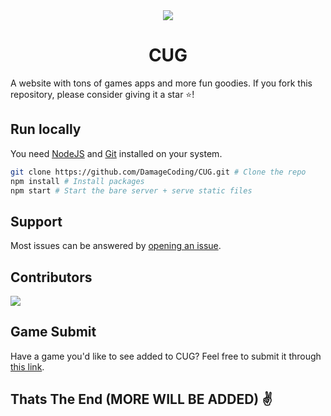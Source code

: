 <div align="center">
  <head>
 <img src="https://decisive-rozella-cugsartclass.koyeb.app/service/hvtrs8%2F-gktju%60.aoo%2FFaoaeeAofilg-CWG-bno%60%2Foakn-Lmgm%2FNoeo0.rne%3Fpau%3Dvrwe">
<h1>CUG</h1>
</div>
A website with tons of games apps and more fun goodies. If you fork this repository, please consider giving it a star ⭐!

## Run locally

You need [NodeJS](https://nodejs.org) and [Git](https://git-scm.com/download) installed on your system.

````bash
git clone https://github.com/DamageCoding/CUG.git # Clone the repo
npm install # Install packages
npm start # Start the bare server + serve static files
````

## Support
Most issues can be answered by [opening an issue](https://github.com/DamageCoding/CUG/issues).

## Contributors
<a href="https://github.com/DamageCoding/CUG/graphs/contributors">
  <img src="https://contrib.rocks/image?repo=DamageCoding/CUG" />
</a>

## Game Submit
Have a game you'd like to see added to CUG? Feel free to submit it through [this link](https://github.com/DamageCoding/CUG/discussions/2).

## Thats The End (MORE WILL BE ADDED) ✌️
